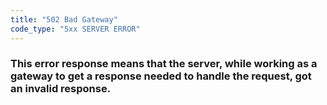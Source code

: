 ```yaml
---
title: "502 Bad Gateway"
code_type: "5xx SERVER ERROR"
---
```


### This error response means that the server, while working as a gateway to get a response needed to handle the request, got an invalid response.
